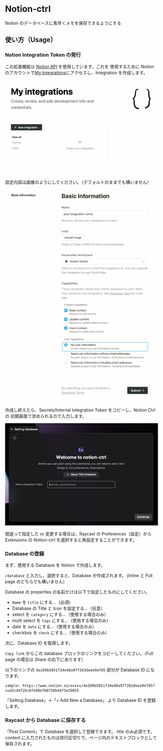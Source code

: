 # Notion-ctrl

Notion のデータベースに素早くメモを保存できるようにする

## 使い方（Usage）

### Notion Integration Token の発行

この拡張機能は [Notion API](https://developers.notion.com/) を使用しています。これを
使用するために Notion のアカウントで[My Integrations](https://www.notion.so/my-integrations)にアクセスし、Integration を作成します。

![integrations](./assets/integrations.png)

設定内容は画像のようにしてください。（デフォルトのままでも構いません）

![create integration](./assets/create_integration.png)

作成し終えたら、Secrets/Internal Integration Token をコピーし、Notion Ctrl の 初期画面で求められるので入力します。

![preferences](./assets/preferences.png)

間違って指定した or 変更する場合は、Raycast の Preferences（設定）から Extensions の Notion-ctrl を選択すると再設定することができます。

### Database の登録

まず、使用する Database を Notion で作成します。

`/database` と入力し、選択すると、Database が作成されます。（Inline と Full page のどちらでも構いません）

Database の properties の名前だけは以下で指定したものにしてください。

- `Name` を `title` にする...（必須）
- Database の Title と Icon を設定する...（任意）
- select を `category` にする...（使用する場合のみ）
- multi select を `tags` にする...（使用する場合のみ）
- date を `date` にする...（使用する場合のみ）
- checkbox を `check` にする...（使用する場合のみ）

次に、Database ID を取得します。

`Copy link` からこの database ブロックのリンクをコピーしてください。（Full page の場合は Share の右下にあります）

以下のリンクの `da169b5851f34e48a97f263deee9ef85` 部分が Database ID になります。

```
sample: https://www.notion.so/xxxxx/da169b5851f34e48a97f263deee9ef85?v=d3cd4f2bc8fe40e7b0f38b44f3e29055
```

「Setting Database」→「+ Add New a Database」 より Database ID を登録します。

### Raycast から Database に保存する

「Post Content」で Database を選択して登録できます。
title のみ必須です。content に入力されたものは改行区切りで、ページ内のテキストブロックとして保存されます。
